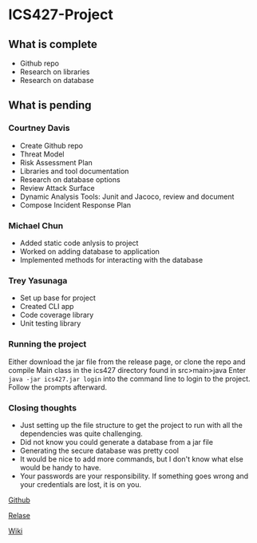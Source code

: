 # ICS427-Project

## What is complete
* Github repo
* Research on libraries
* Research on database

## What is pending
 
### Courtney Davis
* Create Github repo
* Threat Model
* Risk Assessment Plan
* Libraries and tool documentation
* Research on database options
* Review Attack Surface 
* Dynamic Analysis Tools: Junit and Jacoco, review and document
* Compose Incident Response Plan

### Michael Chun
* Added static code anlysis to project
* Worked on adding database to application
* Implemented methods for interacting with the database

### Trey Yasunaga
* Set up base for project
* Created CLI app
* Code coverage library
* Unit testing library

### Running the project
Either download the jar file from the release page, or clone the repo and compile Main class in the ics427 directory found in src>main>java
Enter ```java -jar ics427.jar login``` into the command line to login to the project. Follow the prompts afterward.

### Closing thoughts
* Just setting up the file structure to get the project to run with all the dependencies was quite challenging. 
* Did not know you could generate a database from a jar file
* Generating the secure database was pretty cool
* It would be nice to add more commands, but I don't know what else would be handy to have.
* Your passwords are your responsibility. If something goes wrong and your credentials are lost, it is on you. 

[Github](https://github.com/Courtney-Davis809/ICS427-Project)

[Relase](https://github.com/Courtney-Davis808/ICS427-Project/releases)

[Wiki](https://github.com/Courtney-Davis808/ICS427-Project/wiki)
